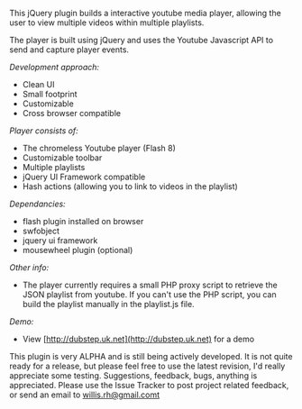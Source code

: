 This jQuery plugin builds a interactive youtube media player, allowing the user to view multiple videos within multiple playlists. 

The player is built using jQuery and uses the Youtube Javascript API to send and capture player events.

*Development approach:*

 * Clean UI
 * Small footprint
 * Customizable
 * Cross browser compatible

*Player consists of:*

 * The chromeless Youtube player (Flash 8)
 * Customizable toolbar 
 * Multiple playlists
 * jQuery UI Framework compatible
 * Hash actions (allowing you to link to videos in the playlist)

*Dependancies:*

 * flash plugin installed on browser
 * swfobject
 * jquery ui framework
 * mousewheel plugin (optional)

*Other info:*

 * The player currently requires a small PHP proxy script to retrieve the JSON playlist from youtube. If you can't use the PHP script, you can build the playlist manually in the playlist.js file.

*Demo:*

 * View [http://dubstep.uk.net](http://dubstep.uk.net) for a demo

This plugin is very ALPHA and is still being actively developed. It is not quite ready for a release, but please feel free to use the latest revision, I'd really appreciate some testing.
Suggestions, feedback, bugs, anything is appreciated. Please use the Issue Tracker to post project related feedback, or send an email to willis.rh@gmail.comt
